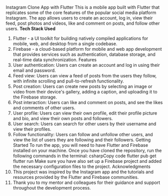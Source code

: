 Instagram Clone App with Flutter
This is a mobile app built with Flutter that replicates some of the core features of the popular social media platform Instagram. The app allows users to create an account, log in, view their feed, post photos and videos, like and comment on posts, and follow other users.
<b>Tech Stack Used</b>
1.	Flutter - a UI toolkit for building natively compiled applications for mobile, web, and desktop from a single codebase.
2.	Firebase - a cloud-based platform for mobile and web app development that provides services such as authentication, database storage, and real-time data synchronization.
Features
1.	User authentication: Users can create an account and log in using their email and password.
2.	Feed view: Users can view a feed of posts from the users they follow, with infinite scrolling and pull-to-refresh functionality.
3.	Post creation: Users can create new posts by selecting an image or video from their device's gallery, adding a caption, and uploading it to the Firebase storage.
4.	Post interaction: Users can like and comment on posts, and see the likes and comments of other users.
5.	User profile: Users can view their own profile, edit their profile picture and bio, and view their own posts and followers.
6.	User search: Users can search for other users by their username and view their profiles.
7.	Follow functionality: Users can follow and unfollow other users, and view the list of users they are following and their followers.
Getting Started
To run the app, you will need to have Flutter and Firebase installed on your machine. Once you have cloned the repository, run the following commands in the terminal:
csharpCopy code
flutter pub get flutter run 
Make sure you have also set up a Firebase project and added the necessary configuration files to the project.
Acknowledgments
1.	This project was inspired by the Instagram app and the tutorials and resources provided by the Flutter and Firebase communities.
2.	Thank you to my mentor and colleagues for their guidance and support throughout the development process.

